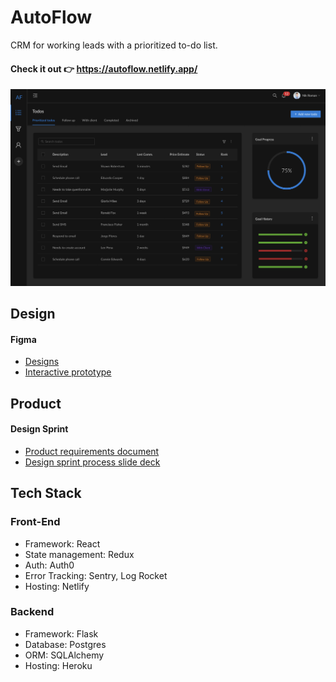 # AutoFlow

CRM for working leads with a prioritized to-do list.

#### Check it out 👉 https://autoflow.netlify.app/

![enter image description here](https://raw.githubusercontent.com/nikrom17/AutoFlow-Frontend/master/public/todosPage.png)

## Design

#### Figma

- [Designs](https://www.figma.com/file/I5Z56OSMjyydWQsfP8AksN/AutoFlow-Public-Copy?node-id=229:22216)
- [Interactive prototype](https://www.figma.com/proto/I5Z56OSMjyydWQsfP8AksN/AutoFlow-Public-Copy?node-id=406:3429&scaling=min-zoom)

## Product

#### Design Sprint

- [Product requirements document](https://docs.google.com/document/d/1Q0gP-o2nzeJETZjobTKLBr-PXWFRbC0PvylJPlLJdHI/edit?usp=sharing)
- [Design sprint process slide deck](https://docs.google.com/presentation/d/1KfHhox_ULovp21lnwHfUrIiypvA5tGsZDci-hudzXv4/edit?usp=sharing)

## Tech Stack

### Front-End

- Framework: React
- State management: Redux
- Auth: Auth0
- Error Tracking: Sentry, Log Rocket
- Hosting: Netlify

### Backend

- Framework: Flask
- Database: Postgres
- ORM: SQLAlchemy
- Hosting: Heroku

